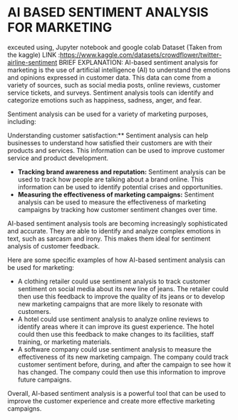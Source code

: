 # AI BASED SENTIMENT ANALYSIS FOR MARKETING
exceuted using, Jupyter notebook and google colab
Dataset 
(Taken from the kaggle)
LINK :https://www.kaggle.com/datasets/crowdflower/twitter-airline-sentiment
BRIEF EXPLANATION:
AI-based sentiment analysis for marketing is the use of artificial intelligence (AI) to understand the emotions and opinions expressed in customer data. This data can come from a variety of sources, such as social media posts, online reviews, customer service tickets, and surveys. Sentiment analysis tools can identify and categorize emotions such as happiness, sadness, anger, and fear.

Sentiment analysis can be used for a variety of marketing purposes, including:

Understanding customer satisfaction:** Sentiment analysis can help businesses to understand how satisfied their customers are with their products and services. This information can be used to improve customer service and product development.
* **Tracking brand awareness and reputation:** Sentiment analysis can be used to track how people are talking about a brand online. This information can be used to identify potential crises and opportunities.
* **Measuring the effectiveness of marketing campaigns:** Sentiment analysis can be used to measure the effectiveness of marketing campaigns by tracking how customer sentiment changes over time.

AI-based sentiment analysis tools are becoming increasingly sophisticated and accurate. They are able to identify and analyze complex emotions in text, such as sarcasm and irony. This makes them ideal for sentiment analysis of customer feedback.

Here are some specific examples of how AI-based sentiment analysis can be used for marketing:

* A clothing retailer could use sentiment analysis to track customer sentiment on social media about its new line of jeans. The retailer could then use this feedback to improve the quality of its jeans or to develop new marketing campaigns that are more likely to resonate with customers.
* A hotel could use sentiment analysis to analyze online reviews to identify areas where it can improve its guest experience. The hotel could then use this feedback to make changes to its facilities, staff training, or marketing materials.
* A software company could use sentiment analysis to measure the effectiveness of its new marketing campaign. The company could track customer sentiment before, during, and after the campaign to see how it has changed. The company could then use this information to improve future campaigns.

Overall, AI-based sentiment analysis is a powerful tool that can be used to improve the customer experience and create more effective marketing campaigns.
